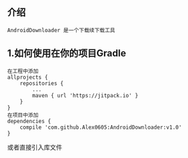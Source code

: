 介绍
-
    AndroidDownloader 是一个下载续下载工具
1.如何使用在你的项目Gradle 
----------------------
	在工程中添加
	allprojects {
		repositories {
			...
			maven { url 'https://jitpack.io' }
		}
	}
	在项目中添加  
	dependencies {
		compile 'com.github.Alex0605:AndroidDownloader:v1.0'
	}

或者直接引入库文件

